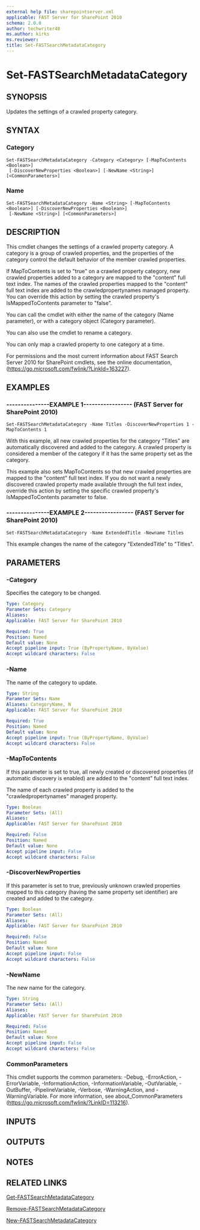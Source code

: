 ```yaml
---
external help file: sharepointserver.xml
applicable: FAST Server for SharePoint 2010
schema: 2.0.0
author: techwriter40
ms.author: kirks
ms.reviewer:
title: Set-FASTSearchMetadataCategory
---
```


# Set-FASTSearchMetadataCategory

## SYNOPSIS
Updates the settings of a crawled property category.

## SYNTAX

### Category
```
Set-FASTSearchMetadataCategory -Category <Category> [-MapToContents <Boolean>]
 [-DiscoverNewProperties <Boolean>] [-NewName <String>] [<CommonParameters>]
```

### Name
```
Set-FASTSearchMetadataCategory -Name <String> [-MapToContents <Boolean>] [-DiscoverNewProperties <Boolean>]
 [-NewName <String>] [<CommonParameters>]
```

## DESCRIPTION
This cmdlet changes the settings of a crawled property category.
A category is a group of crawled properties, and the properties of the category control the default behavior of the member crawled properties.

If MapToContents is set to "true" on a crawled property category, new crawled properties added to a category are mapped to the "content" full text index.
The names of the crawled properties mapped to the "content" full text index are added to the crawledpropertynames managed property.
You can override this action by setting the crawled property's IsMappedToContents parameter to "false".

You can call the cmdlet with either the name of the category (Name parameter), or with a category object (Category parameter).

You can also use the cmdlet to rename a category.

You can only map a crawled property to one category at a time.

For permissions and the most current information about FAST Search Server 2010 for SharePoint cmdlets, see the online documentation, (https://go.microsoft.com/fwlink/?LinkId=163227).

## EXAMPLES

### ---------------EXAMPLE 1----------------- (FAST Server for SharePoint 2010)
```
Set-FASTSearchMetadataCategory -Name Titles -DiscoverNewProperties 1 -MapToContents 1
```

With this example, all new crawled properties for the category "Titles" are automatically discovered and added to the category.
A crawled property is considered a member of the category if it has the same property set as the category.

This example also sets MapToContents so that new crawled properties are mapped to the "content" full text index.
If you do not want a newly discovered crawled property made available through the full text index, override this action by setting the specific crawled property's IsMappedToContents parameter to false.

### ---------------EXAMPLE 2----------------- (FAST Server for SharePoint 2010)
```
Set-FASTSearchMetadataCategory -Name ExtendedTitle -Newname Titles
```

This example changes the name of the category "ExtendedTitle" to "Titles".

## PARAMETERS

### -Category
Specifies the category to be changed.

```yaml
Type: Category
Parameter Sets: Category
Aliases: 
Applicable: FAST Server for SharePoint 2010

Required: True
Position: Named
Default value: None
Accept pipeline input: True (ByPropertyName, ByValue)
Accept wildcard characters: False
```

### -Name
The name of the category to update.

```yaml
Type: String
Parameter Sets: Name
Aliases: CategoryName, N
Applicable: FAST Server for SharePoint 2010

Required: True
Position: Named
Default value: None
Accept pipeline input: True (ByPropertyName, ByValue)
Accept wildcard characters: False
```

### -MapToContents
If this parameter is set to true, all newly created or discovered properties (if automatic discovery is enabled) are added to the "content" full text index.

The name of each crawled property is added to the "crawledpropertynames" managed property.

```yaml
Type: Boolean
Parameter Sets: (All)
Aliases: 
Applicable: FAST Server for SharePoint 2010

Required: False
Position: Named
Default value: None
Accept pipeline input: False
Accept wildcard characters: False
```

### -DiscoverNewProperties
If this parameter is set to true, previously unknown crawled properties mapped to this category (having the same property set identifier) are created and added to the category.

```yaml
Type: Boolean
Parameter Sets: (All)
Aliases: 
Applicable: FAST Server for SharePoint 2010

Required: False
Position: Named
Default value: None
Accept pipeline input: False
Accept wildcard characters: False
```

### -NewName
The new name for the category.

```yaml
Type: String
Parameter Sets: (All)
Aliases: 
Applicable: FAST Server for SharePoint 2010

Required: False
Position: Named
Default value: None
Accept pipeline input: False
Accept wildcard characters: False
```

### CommonParameters
This cmdlet supports the common parameters: -Debug, -ErrorAction, -ErrorVariable, -InformationAction, -InformationVariable, -OutVariable, -OutBuffer, -PipelineVariable, -Verbose, -WarningAction, and -WarningVariable. For more information, see about_CommonParameters (https://go.microsoft.com/fwlink/?LinkID=113216).

## INPUTS

## OUTPUTS

## NOTES

## RELATED LINKS

[Get-FASTSearchMetadataCategory](Get-FASTSearchMetadataCategory.md)

[Remove-FASTSearchMetadataCategory](Remove-FASTSearchMetadataCategory.md)

[New-FASTSearchMetadataCategory](New-FASTSearchMetadataCategory.md)

